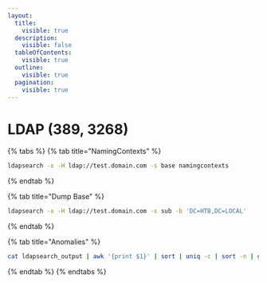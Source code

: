 ```yaml
---
layout:
  title:
    visible: true
  description:
    visible: false
  tableOfContents:
    visible: true
  outline:
    visible: true
  pagination:
    visible: true
---
```


# LDAP (389, 3268)

{% tabs %}
{% tab title="NamingContexts" %}
```bash
ldapsearch -x -H ldap://test.domain.com -s base namingcontexts
```
{% endtab %}

{% tab title="Dump Base" %}
```bash
ldapsearch -x -H ldap://test.domain.com -s sub -b 'DC=HTB,DC=LOCAL'
```
{% endtab %}

{% tab title="Anomalies" %}
```bash
cat ldapsearch_output | awk '{print $1}' | sort | uniq -c | sort -n | grep ':'
```
{% endtab %}
{% endtabs %}
